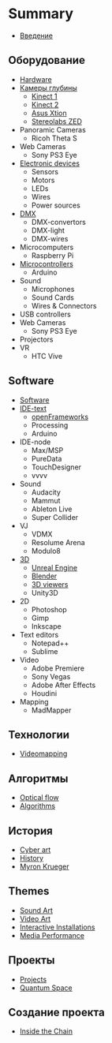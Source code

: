 # Summary

* [Введение](README.md)

## Оборудование

* [Hardware](hardware/hardware.md)
* [Камеры глубины](hardware/depth-cameras.md)
  * [Kinect 1](hardware/depth-cameras/kinect-1.md)
  * [Kinect 2](hardware/depth-cameras/kinect-ii.md)
  * [Asus Xtion](hardware/depth-cameras/asus-xtion.md)
  * [Stereolabs ZED](hardware/depth-cameras/stereolabs-zed.md)
* Panoramic Cameras
  * Ricoh Theta S
* Web Cameras
  * Sony PS3 Eye
* [Electronic devices](hardware/electronicdevices.md)
  * Sensors
  * Motors
  * LEDs
  * Wires
  * Power sources
* [DMX](hardware/hardware/dmx.md)
  * DMX-convertors
  * DMX-light
  * DMX-wires
* Microcomputers
  * Raspberry Pi
* [Microcontrollers](hardware/arduino.md)
  * Arduino
* Sound
  * Microphones
  * Sound Cards
  * Wires & Connectors
* USB controllers
* Web Cameras
  * Sony PS3 Eye
* Projectors
* VR
  * HTC Vive

## Software

* [Software](software/software.md)
* [IDE-text](software/ide.md)
  * [openFrameworks](software/ide/openframeworks.md)
  * Processing
  * Arduino
* IDE-node
  * Max/MSP
  * PureData
  * TouchDesigner
  * vvvv
* Sound
  * Audacity
  * Mammut
  * Ableton Live
  * Super Collider
* VJ
  * VDMX
  * Resolume Arena
  * Modulo8
* [3D](software/3d.md)
  * [Unreal Engine](software/3d/unreal-engine.md)
  * [Blender](software/3d/blender.md)
  * [3D viewers](software/3d/3d-viewers.md)
  * Unity3D
* 2D
  * Photoshop
  * Gimp
  * Inkscape
* Text editors
  * Notepad++
  * Sublime
* Video
  * Adobe Premiere
  * Sony Vegas
  * Adobe After Effects
  * Houdini
* Mapping
  * MadMapper

## Технологии

* [Videomapping](technologies/videomapping.md)

## Алгоритмы

* [Optical flow](algorithms/optical-flow.md)
* [Algorithms](algorithms/algorithms.md)

## История

* [Cyber art](history/cyber-art.md)
* [History](history/history.md)
* [Myron Krueger](history/myron-krueger.md)

## Themes

* [Sound Art](themes/sound-art.md)
* [Video Art](themes/video-art.md)
* [Interactive Installations](themes/interactive-installation.md)
* [Media Performance](themes/media-performance.md)

## Проекты

* [Projects](projects/projects.md)
* [Quantum Space](projects/quantum-space.md)

## Создание проекта

* [Inside the Chain](creating-project/inside-the-chain.md)

